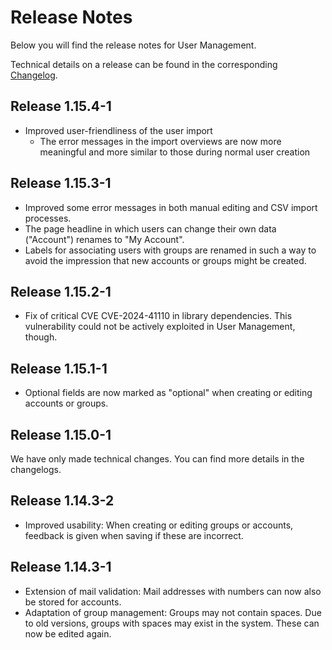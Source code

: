# Release Notes

Below you will find the release notes for User Management. 

Technical details on a release can be found in the corresponding [Changelog](https://docs.cloudogu.com/en/docs/dogus/usermgt/CHANGELOG/).

## Release 1.15.4-1
* Improved user-friendliness of the user import
    * The error messages in the import overviews are now more meaningful and more similar to those during normal user creation

## Release 1.15.3-1
* Improved some error messages in both manual editing and CSV import processes.
* The page headline in which users can change their own data ("Account") renames to "My Account".
* Labels for associating users with groups are renamed in such a way to avoid the impression that new accounts or groups might be created.

## Release 1.15.2-1
* Fix of critical CVE CVE-2024-41110 in library dependencies. This vulnerability could not be actively exploited in User Management, though.

## Release 1.15.1-1
* Optional fields are now marked as "optional" when creating or editing accounts or groups.

## Release 1.15.0-1

We have only made technical changes. You can find more details in the changelogs.

## Release 1.14.3-2

* Improved usability: When creating or editing groups or accounts, feedback is given when saving if these are incorrect.

## Release 1.14.3-1

* Extension of mail validation: Mail addresses with numbers can now also be stored for accounts.
* Adaptation of group management: Groups may not contain spaces. Due to old versions, groups with spaces may exist in the system. These can now be edited again.
